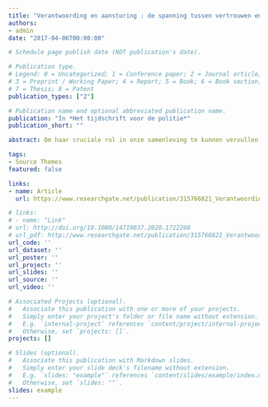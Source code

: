 ```yaml
---
title: "Verantwoording en aansturing : de spanning tussen vertrouwen en prestatiemetingen"
authors:
- admin
date: "2017-04-06T00:00:00"

# Schedule page publish date (NOT publication's date).

# Publication type.
# Legend: 0 = Uncategorized; 1 = Conference paper; 2 = Journal article;
# 3 = Preprint / Working Paper; 4 = Report; 5 = Book; 6 = Book section;
# 7 = Thesis; 8 = Patent
publication_types: ["2"]

# Publication name and optional abbreviated publication name.
publication: "In *Het tijdschrift voor de politie*"
publication_short: ""

abstract: Om haar cruciale rol in onze samenleving te kunnen vervullen, beschikt de politie over buitengewone bevoegdheden. Zo heeft ze het geweldsmonopolie, alsook het recht om binnen te treden in de persoonlijke levenssfeer van anderen. Daarom is het van groot belang dat het rechtmatig optreden van de politie zelf ook gehandhaafd wordt. Iedereen is het erover eens dat de politie verantwoording moet afleggen. Hoe dit dient te gebeuren is het onderwerp van discussie.

tags:
- Source Themes
featured: false

links:
- name: Article
  url: https://www.researchgate.net/publication/315766821_Verantwoording_en_aansturing_De_spanning_tussen_vertrouwen_en_prestatiemetingen

# links:
# - name: "Link"
# url: http://doi.org/10.1080/14719037.2020.1722208
# url_pdf: http://www.researchgate.net/publication/315766821_Verantwoording_en_aansturing_De_spanning_tussen_vertrouwen_en_prestatiemetingen
url_code: ''
url_dataset: ''
url_poster: ''
url_project: ''
url_slides: ''
url_source: ''
url_video: ''

# Associated Projects (optional).
#   Associate this publication with one or more of your projects.
#   Simply enter your project's folder or file name without extension.
#   E.g. `internal-project` references `content/project/internal-project/index.md`.
#   Otherwise, set `projects: []`.
projects: []

# Slides (optional).
#   Associate this publication with Markdown slides.
#   Simply enter your slide deck's filename without extension.
#   E.g. `slides: "example"` references `content/slides/example/index.md`.
#   Otherwise, set `slides: ""`.
slides: example
---
```



